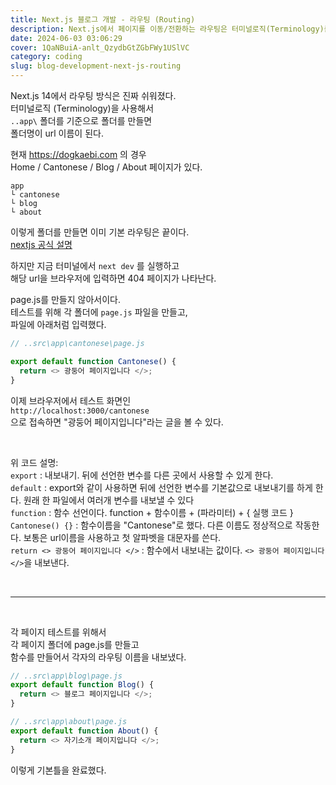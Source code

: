 ```yaml
---
title: Next.js 블로그 개발 - 라우팅 (Routing)
description: Next.js에서 페이지를 이동/전환하는 라우팅은 터미널로직(Terminology)를 사용해서, 더욱 간단하게 url 세팅이 가능해졌다.
date: 2024-06-03 03:06:29
cover: 1QaNBuiA-anlt_QzydbGtZGbFWy1USlVC
category: coding
slug: blog-development-next-js-routing
---
```


Next.js 14에서 라우팅 방식은 진짜 쉬워졌다.  
터미널로직 (Terminology)을 사용해서  
`..app\` 폴더를 기준으로 폴더를 만들면  
폴더명이 url 이름이 된다.

현재 https://dogkaebi.com 의 경우  
Home / Cantonese / Blog / About 페이지가 있다.

```
app
└ cantonese
└ blog
└ about
```

이렇게 폴더를 만들면 이미 기본 라우팅은 끝이다.  
[nextjs 공식 설명](https://nextjs.org/docs/app/building-your-application/routing)

하지만 지금 터미널에서 `next dev` 를 실행하고  
해당 url을 브라우저에 입력하면 404 페이지가 나타난다.

page.js를 만들지 않아서이다.  
테스트를 위해 각 폴더에 `page.js` 파일을 만들고,  
파일에 아래처럼 입력했다.

```js
// ..src\app\cantonese\page.js

export default function Cantonese() {
  return <> 광둥어 페이지입니다 </>;
}
```

이제 브라우저에서 테스트 화면인  
`http://localhost:3000/cantonese`  
으로 접속하면 "광둥어 페이지입니다"라는 글을 볼 수 있다.

<br/>

위 코드 설명:  
`export` : 내보내기. 뒤에 선언한 변수를 다른 곳에서 사용할 수 있게 한다.  
`default` : export와 같이 사용하면 뒤에 선언한 변수를 기본값으로 내보내기를 하게 한다. 원래 한 파일에서 여러개 변수를 내보낼 수 있다  
`function` : 함수 선언이다. function + 함수이름 + (파라미터) + { 실행 코드 }  
`Cantonese() {}` : 함수이름을 "Cantonese"로 했다. 다른 이름도 정상적으로 작동한다. 보통은 url이름을 사용하고 첫 알파벳을 대문자를 쓴다.  
`return <> 광둥어 페이지입니다 </>` : 함수에서 내보내는 값이다. `<> 광둥어 페이지입니다 </>`을 내보낸다.

<br/>

---

<br/>

각 페이지 테스트를 위해서  
각 페이지 폴더에 page.js를 만들고  
함수를 만들어서 각자의 라우팅 이름을 내보냈다.

```js
// ..src\app\blog\page.js
export default function Blog() {
  return <> 블로그 페이지입니다 </>;
}

// ..src\app\about\page.js
export default function About() {
  return <> 자기소개 페이지입니다 </>;
}
```

이렇게 기본틀을 완료했다.
